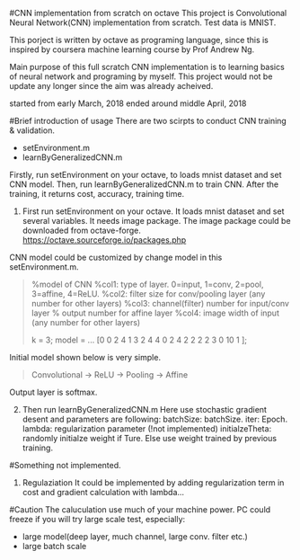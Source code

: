 #CNN implementation from scratch on octave
This project is Convolutional Neural Network(CNN) implementation 
from scratch. 
Test data is MNIST.  

This porject is written by octave as programing language, 
since this is inspired by coursera machine learning course 
by Prof Andrew Ng. 

Main purpose of this full scratch CNN implementation is 
to learning basics of neural network and programing by myself. 
This project would not be update any longer 
since the aim was already acheived. 

started from early March, 2018
ended around middle April, 2018


#Brief introduction of usage
There are two scirpts to conduct CNN training & validation. 
- setEnvironment.m
- learnByGeneralizedCNN.m

Firstly, run setEnvironment on your octave, 
to loads mnist dataset and set CNN model. 
Then, run learnByGeneralizedCNN.m to train CNN. 
After the training, it returns cost, accuracy, training time. 


1. First run setEnvironment on your octave. 
It loads mnist dataset and set several variables. 
It needs image package. 
The image package could be downloaded from octave-forge. 
    https://octave.sourceforge.io/packages.php

CNN model could be customized by change model in this setEnvironment.m. 
> %model of CNN
> %col1: type of layer. 0=input, 1=conv, 2=pool, 3=affine, 4=ReLU. 
> %col2: filter size for conv/pooling layer (any number for other layers)
> %col3: channel(filter) number for input/conv layer
> %      output number for affine layer
> %col4: image width of input (any number for other layers)
> 
> k = 3;
> model = ...
> [0  0  2  4
>  1  3  2  4
>  4  0  2  4
>  2  2  2  2
>  3  0 10  1 ];

Initial model shown below is very simple. 

> Convolutional -> ReLU -> Pooling -> Affine

Output layer is softmax.

2. Then run learnByGeneralizedCNN.m
Here use stochastic gradient desent and parameters are following: 
batchSize: batchSize. 
iter: Epoch. 
lambda: regularization parameter (!not implemented)
initialzeTheta: randomly initialze weight if Ture. 
                Else use weight trained by previous training. 


#Something not implemented. 
1. Regulaziation
It could be implemented by adding regularization term in 
cost and gradient calculation with lambda...

#Caution
The caluculation use much of your machine power. 
PC could freeze if you will try large scale test, especially: 
- large model(deep layer, much channel, large conv. filter etc.)
- large batch scale

